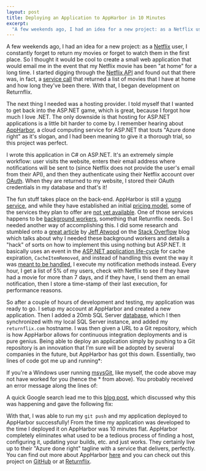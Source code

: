 ```yaml
--- 
layout: post
title: Deploying an Application to AppHarbor in 10 Minutes
excerpt:
  "A few weekends ago, I had an idea for a new project: as a Netflix user, I constantly forget to return my movies or forget to watch them in the first place. So I thought it would be cool to create a small web application that would email me in the event that my Netflix movie has been at home for a long time. I started digging through the Netflix API and found out that there was, in fact, a service call that returned a list of movies that I have at home and how long they've been there."
---
```

A few weekends ago, I had an idea for a new project: as a <a href="http://www.netflix.com/" target="_blank">Netflix</a> user, I constantly forget to return my movies or forget to watch them in the first place. So I thought it would be cool to create a small web application that would email me in the event that my Netflix movie has been "at home" for a long time. I started digging through the <a href="http://developer.netflix.com/" target="_blank">Netflix API</a> and found out that there was, in fact, a <a href="http://developer.netflix.com/docs/REST_API_Reference#0_41310" target="_blank">service call</a> that returned a list of movies that I have at home and how long they've been there. With that, I began development on Returnflix.

The next thing I needed was a hosting provider. I told myself that I wanted to get back into the ASP.NET game, which is great, because I forgot how much I love .NET. The only downside is that hosting for ASP.NET applications is a little bit harder to come by. I remember hearing about <a href="http://appharbor.com/" target="_blank">AppHarbor</a>, a cloud computing service for ASP.NET that touts "Azure done right" as it's slogan, and I had been meaning to give it a thorough trial, so this project was perfect.

I wrote this application in C# on ASP.NET. It's an extremely simple workflow: user visits the website, enters their email address where notifications will be sent to (since Netflix does not provide the user's email from their API), and then they authenticate using their Netflix account over <a href="http://oauth.net/" target="_blank">OAuth</a>. When they are returned to my website, I stored their OAuth credentials in my database and that's it!

The fun stuff takes place on the back-end. AppHarbor is still a <a href="http://blog.appharbor.com/2010/11/13/welcome-aboard" target="_blank">young service</a>, and while they have established an initial <a href="http://appharbor.com/page/pricing" target="_blank">pricing model</a>, some of the services they plan to offer are <a href="http://blog.appharbor.com/2011/1/27/preliminary-pricing-page" target="_blank">not yet available</a>. One of those services happens to be <a href="http://blog.appharbor.com/2011/1/20/handling-background-tasks" target="_blank">background workers</a>, something that Returnflix needs. So I needed another way of accomplishing this. I did some research and stumbled onto a <a href="http://blog.stackoverflow.com/2008/07/easy-background-tasks-in-aspnet/" target="_blank">great article</a> by <a href="http://www.codinghorror.com/blog/" target="_blank">Jeff Atwood</a> on the <a href="http://stackoverflow.com/" target="_blank">Stack Overflow</a> blog which talks about why I needed these background workers and details a "hack" of sorts on how to implement this using nothing but ASP.NET. It basically uses an event in the <a href="http://msdn.microsoft.com/en-us/library/ms178473.aspx" target="_blank">ASP.NET application life-cycle</a> for cache expiration, <code>CacheItemRemoved</code>, and instead of handling this event the way it was <a href="http://weblogs.asp.net/kwarren/archive/2004/05/20/136129.aspx" target="_blank">meant to be handled</a>, I execute my notification methods instead. Every hour, I get a list of 5% of my users, check with Netflix to see if they have had a movie for more than 7 days, and if they have, I send them an email notification, then I store a time-stamp of their last execution, for performance reasons.

So after a couple of hours of development and testing, my application was ready to go. I setup my account at AppHarbor and created a new application. Then I added a 20mb SQL Server <a href="http://blog.appharbor.com/2010/12/06/now-with-sql-server" target="_blank">database</a>, which I then synchronized with my local SQL Server instance, and added my <code>returnflix.com</code> hostname. I was then given a URL to a Git repository, which is how AppHarbor allows for continuous integration deployments and is pure genius. Being able to deploy an application simply by pushing to a Git repository is an innovation that I'm sure will be adopted by several companies in the future, but AppHarbor has got this down. Essentially, two lines of code got me up and running*:

<script src="https://gist.github.com/860286.js"> </script> 

If you're a Windows user running <a href="http://code.google.com/p/msysgit/" target="_blank">msysGit</a>, like myself, the code above may not have worked for you (hence the * from above). You probably received an error message along the lines of:

<script src="https://gist.github.com/860293.js"> </script> 

A quick Google search lead me to this <a href="http://www.lostechies.com/blogs/dahlbyk/archive/2010/09/26/msysgit-error-setting-certificate-verify-locations.aspx" target="_blank">blog post</a>, which discussed why this was happening and gave the following fix:

<script src="https://gist.github.com/860295.js"> </script> 

With that, I was able to run my <code>git push</code> and my application deployed to AppHarbor successfully! From the time my application was developed to the time I deployed it on AppHarbor was 10 minutes flat. AppHarbor completely eliminates what used to be a tedious process of finding a host, configuring it, updating your builds, etc. and just works. They certainly live up to their "Azure done right" tagline with a service that delivers, perfectly. You can find out more about AppHarbor <a href="http://www.appharbor.com" target="_blank">here</a> and you can check out this project on <a href="http://github.com/mbmccormick/returnflix" target="_blank">GitHub</a> or at <a href="http://returnflix.com/" target="_blank">Returnflix</a>.
